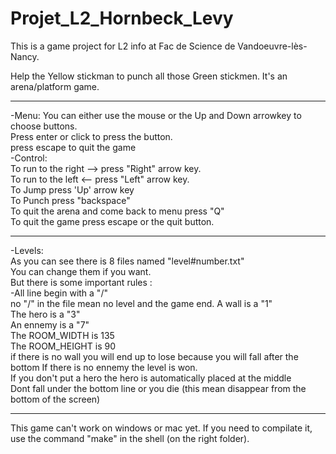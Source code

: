# Projet_L2_Hornbeck_Levy
This is a game project for L2 info at Fac de Science de Vandoeuvre-lès-Nancy. 

Help the Yellow stickman to punch all those Green stickmen.
It's an arena/platform game.

_____________________________________________________________________________

-Menu:
 You can either use the mouse or the Up and Down arrowkey to choose buttons.  
 Press enter or click to press the button.  
 press escape to quit the game  
-Control:  
 To run to the right --> press "Right" arrow key.  
 To run to the left <--  press "Left" arrow key.  
 To Jump press 'Up' arrow key  
 To Punch press "backspace"  
 To quit the arena and come back to menu press "Q"  
 To quit the game press escape or the quit button.  

_____________________________________________________________________________
-Levels:  
 As you can see there is 8 files named "level#number.txt"  
 You can change them if you want.  
 But there is some important rules :  
  -All line begin with a "/"  
   no "/" in the file mean no level and the game end.
   A wall is a "1"  
   The hero is a "3"  
   An ennemy is a "7"  
   The ROOM_WIDTH  is 135  
   The ROOM_HEIGHT is 90  
   if there is no wall you will end up to lose because you will fall after the bottom
   If there is no ennemy the level is won.  
   If you don't put a hero the hero is automatically placed at the middle  
   Dont fall under the bottom line or you die (this mean disappear from the bottom of the screen)


___________________________________________________________________________________
This game can't work on windows or mac yet.
If you need to compilate it, use the command "make" in the shell (on the right folder).
